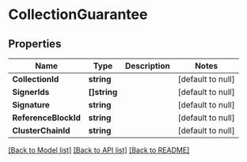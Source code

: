 # CollectionGuarantee

## Properties
Name | Type | Description | Notes
------------ | ------------- | ------------- | -------------
**CollectionId** | **string** |  | [default to null]
**SignerIds** | **[]string** |  | [default to null]
**Signature** | **string** |  | [default to null]
**ReferenceBlockId** | **string** |  | [default to null]
**ClusterChainId** | **string** |  | [default to null]

[[Back to Model list]](../README.md#documentation-for-models) [[Back to API list]](../README.md#documentation-for-api-endpoints) [[Back to README]](../README.md)

